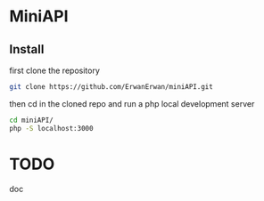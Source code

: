 # MiniAPI 


## Install


first clone the repository
``` bash
git clone https://github.com/ErwanErwan/miniAPI.git
```

then cd in the cloned repo and run a php local development server

```bash
cd miniAPI/
php -S localhost:3000
````


# TODO

doc